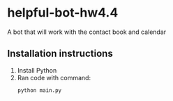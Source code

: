 # helpful-bot-hw4.4
A bot that will work with the contact book and calendar

## Installation instructions 

1) Install Python
2) Ran code with command:
   ```bash
   python main.py
   ```
